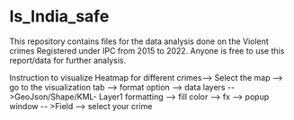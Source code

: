# Is_India_safe
This repository contains files for the data analysis done on the Violent crimes Registered under IPC from 2015 to 2022.
Anyone is free to use this report/data for further analysis.

Instruction to visualize Heatmap for different crimes-->
Select the map --> go to the visualization tab --> format option --> data layers -->GeoJson/Shape/KML- Layer1 formatting --> fill color --> fx --> popup window -- >Field --> select your crime
